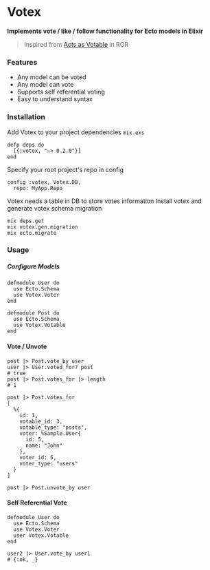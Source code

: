 
# Votex

**Implements vote / like / follow functionality for Ecto models in Elixir**
> Inspired from [Acts as Votable][acts_as_votable] in ROR

[acts_as_votable]: https://github.com/ryanto/acts_as_votable

### Features

  - Any model can be voted
  - Any model can vote
  - Supports self referential voting
  - Easy to understand syntax

### Installation

Add Votex to your project dependencies `mix.exs`
```
defp deps do
  [{:votex, "~> 0.2.0"}]
end
```
Specify your root project's repo in config
```
config :votex, Votex.DB,
  repo: MyApp.Repo
```
Votex needs a table in DB to store votes information
Install votex and generate votex schema migration
```
mix deps.get
mix votex.gen.migration
mix ecto.migrate
```

### Usage
##### Configure Models
```
defmodule User do
  use Ecto.Schema
  use Votex.Voter
end

defmodule Post do
  use Ecto.Schema
  use Votex.Votable
end
```
#### Vote / Unvote
```
post |> Post.vote_by user
user |> User.voted_for? post
# true
post |> Post.votes_for |> length
# 1

post |> Post.votes_for
[
  %{
    id: 1,
    votable_id: 3,
    votable_type: "posts",
    voter: %Sample.User{
      id: 5,
      name: "John"
    },
    voter_id: 5,
    voter_type: "users"
  }
]

post |> Post.unvote_by user
```

#### Self Referential Vote
```
defmodule User do
  use Ecto.Schema 
  use Votex.Voter
  user Votex.Votable
end

user2 |> User.vote_by user1
# {:ok, _}
```
